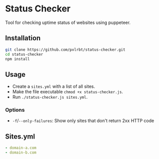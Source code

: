 # Status Checker

Tool for checking uptime status of websites using puppeteer.

## Installation

```bash
git clone https://github.com/pxlrbt/status-checker.git
cd status-checker
npm install
```

## Usage
- Create a `sites.yml` with a list of all sites.
- Make the file executable `chmod +x status-checker.js`.
- Run `./status-checker.js sites.yml`.

### Options
- `-f`/`--only-failures`: Show only sites that don't return 2xx HTTP code

## Sites.yml
```yml
- domain-a.com
- domain-b.com
```
